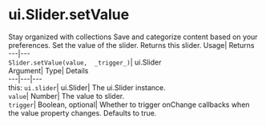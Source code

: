  
#  ui.Slider.setValue 
Stay organized with collections  Save and categorize content based on your preferences. 
Set the value of the slider. 
Returns this slider.
Usage| Returns  
---|---  
`Slider.setValue(value,  _trigger_)`| ui.Slider  
Argument| Type| Details  
---|---|---  
this: `ui.slider`| ui.Slider| The ui.Slider instance.  
`value`| Number| The value to slider.  
`trigger`| Boolean, optional| Whether to trigger onChange callbacks when the value property changes. Defaults to true.  
